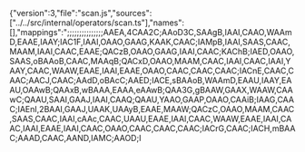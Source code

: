 {"version":3,"file":"scan.js","sources":["../../src/internal/operators/scan.ts"],"names":[],"mappings":";;;;;;;;;;;;;;;AAEA,4CAA2C;AAoD3C,SAAgB,IAAI,CAAO,WAAmD,EAAE,IAAY;IAC1F,IAAI,OAAO,GAAG,KAAK,CAAC;IAMpB,IAAI,SAAS,CAAC,MAAM,IAAI,CAAC,EAAE;QACzB,OAAO,GAAG,IAAI,CAAC;KAChB;IAED,OAAO,SAAS,oBAAoB,CAAC,MAAqB;QACxD,OAAO,MAAM,CAAC,IAAI,CAAC,IAAI,YAAY,CAAC,WAAW,EAAE,IAAI,EAAE,OAAO,CAAC,CAAC,CAAC;IACnE,CAAC,CAAC;AACJ,CAAC;AAdD,oBAcC;AAED;IACE,sBAAoB,WAAmD,EAAU,IAAY,EAAU,OAAwB;QAAxB,wBAAA,EAAA,eAAwB;QAA3G,gBAAW,GAAX,WAAW,CAAwC;QAAU,SAAI,GAAJ,IAAI,CAAQ;QAAU,YAAO,GAAP,OAAO,CAAiB;IAAG,CAAC;IAEnI,2BAAI,GAAJ,UAAK,UAAyB,EAAE,MAAW;QACzC,OAAO,MAAM,CAAC,SAAS,CAAC,IAAI,cAAc,CAAC,UAAU,EAAE,IAAI,CAAC,WAAW,EAAE,IAAI,CAAC,IAAI,EAAE,IAAI,CAAC,OAAO,CAAC,CAAC,CAAC;IACrG,CAAC;IACH,mBAAC;AAAD,CAAC,AAND,IAMC;AAOD;I